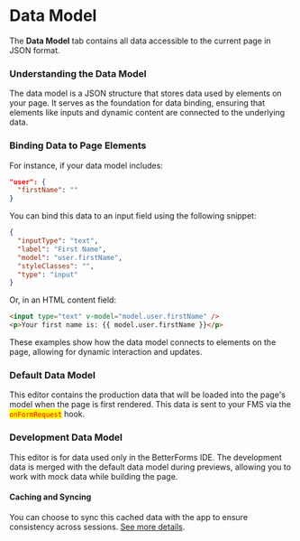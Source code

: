 # Data Model

The **Data Model** tab contains all data accessible to the current page in JSON format.

### Understanding the Data Model

The data model is a JSON structure that stores data used by elements on your page. It serves as the foundation for data binding, ensuring that elements like inputs and dynamic content are connected to the underlying data.

### Binding Data to Page Elements

For instance, if your data model includes:

```json
"user": {
  "firstName": ""
}
```

You can bind this data to an input field using the following snippet:

```json
{
  "inputType": "text",
  "label": "First Name",
  "model": "user.firstName",
  "styleClasses": "",
  "type": "input"
}
```

Or, in an HTML content field:

```html
<input type="text" v-model="model.user.firstName" />
<p>Your first name is: {{ model.user.firstName }}</p>
```

These examples show how the data model connects to elements on the page, allowing for dynamic interaction and updates.

### Default Data Model

This editor contains the production data that will be loaded into the page's model when the page is first rendered. This data is sent to your FMS via the <mark style="color:red;">`onFormRequest`</mark> hook.

### Development Data Model

This editor is for data used only in the BetterForms IDE. The development data is merged with the default data model during previews, allowing you to work with mock data while building the page.

#### Caching and Syncing

You can choose to sync this cached data with the app to ensure consistency across sessions. [See more details](https://docs.fmbetterforms.com/getting-started/getting-started/working-in-the-environment/settings).

